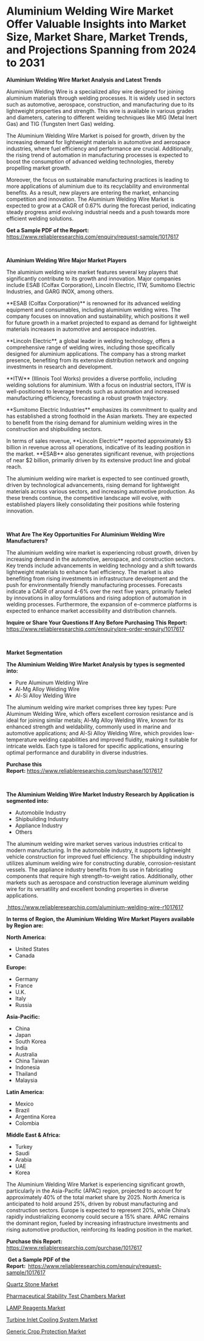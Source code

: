 <p><h1>Aluminium Welding Wire Market Offer Valuable Insights into Market Size, Market Share, Market Trends, and Projections Spanning from 2024 to 2031</h1></p><p><strong>Aluminium Welding Wire Market Analysis and Latest Trends</strong></p>
<p><p>Aluminium Welding Wire is a specialized alloy wire designed for joining aluminium materials through welding processes. It is widely used in sectors such as automotive, aerospace, construction, and manufacturing due to its lightweight properties and strength. This wire is available in various grades and diameters, catering to different welding techniques like MIG (Metal Inert Gas) and TIG (Tungsten Inert Gas) welding.</p><p>The Aluminium Welding Wire Market is poised for growth, driven by the increasing demand for lightweight materials in automotive and aerospace industries, where fuel efficiency and performance are crucial. Additionally, the rising trend of automation in manufacturing processes is expected to boost the consumption of advanced welding technologies, thereby propelling market growth.</p><p>Moreover, the focus on sustainable manufacturing practices is leading to more applications of aluminium due to its recyclability and environmental benefits. As a result, new players are entering the market, enhancing competition and innovation. The Aluminium Welding Wire Market is expected to grow at a CAGR of 0.67% during the forecast period, indicating steady progress amid evolving industrial needs and a push towards more efficient welding solutions.</p></p>
<p><strong>Get a Sample PDF of the Report:&nbsp;</strong> <a href="https://www.reliableresearchiq.com/enquiry/request-sample/1017617?utm_campaign=1144&utm_medium=2&utm_source=Github&utm_content=ia&utm_term=06112024&utm_id=aluminium-welding-wire">https://www.reliableresearchiq.com/enquiry/request-sample/1017617</a></p>
<p>&nbsp;</p>
<p><strong>Aluminium Welding Wire Major Market Players</strong></p>
<p><p>The aluminium welding wire market features several key players that significantly contribute to its growth and innovation. Major companies include ESAB (Colfax Corporation), Lincoln Electric, ITW, Sumitomo Electric Industries, and GARG INOX, among others.</p><p>**ESAB (Colfax Corporation)** is renowned for its advanced welding equipment and consumables, including aluminium welding wires. The company focuses on innovation and sustainability, which positions it well for future growth in a market projected to expand as demand for lightweight materials increases in automotive and aerospace industries.</p><p>**Lincoln Electric**, a global leader in welding technology, offers a comprehensive range of welding wires, including those specifically designed for aluminium applications. The company has a strong market presence, benefiting from its extensive distribution network and ongoing investments in research and development.</p><p>**ITW** (Illinois Tool Works) provides a diverse portfolio, including welding solutions for aluminium. With a focus on industrial sectors, ITW is well-positioned to leverage trends such as automation and increased manufacturing efficiency, forecasting a robust growth trajectory.</p><p>**Sumitomo Electric Industries** emphasizes its commitment to quality and has established a strong foothold in the Asian markets. They are expected to benefit from the rising demand for aluminium welding wires in the construction and shipbuilding sectors.</p><p>In terms of sales revenue, **Lincoln Electric** reported approximately $3 billion in revenue across all operations, indicative of its leading position in the market. **ESAB** also generates significant revenue, with projections of near $2 billion, primarily driven by its extensive product line and global reach.</p><p>The aluminium welding wire market is expected to see continued growth, driven by technological advancements, rising demand for lightweight materials across various sectors, and increasing automotive production. As these trends continue, the competitive landscape will evolve, with established players likely consolidating their positions while fostering innovation.</p></p>
<p>&nbsp;</p>
<p><strong>What Are The Key Opportunities For Aluminium Welding Wire Manufacturers?</strong></p>
<p><p>The aluminium welding wire market is experiencing robust growth, driven by increasing demand in the automotive, aerospace, and construction sectors. Key trends include advancements in welding technology and a shift towards lightweight materials to enhance fuel efficiency. The market is also benefiting from rising investments in infrastructure development and the push for environmentally friendly manufacturing processes. Forecasts indicate a CAGR of around 4-6% over the next five years, primarily fueled by innovations in alloy formulations and rising adoption of automation in welding processes. Furthermore, the expansion of e-commerce platforms is expected to enhance market accessibility and distribution channels.</p></p>
<p><strong>Inquire or Share Your Questions If Any Before Purchasing This Report:</strong> <a href="https://www.reliableresearchiq.com/enquiry/pre-order-enquiry/1017617?utm_campaign=1144&utm_medium=2&utm_source=Github&utm_content=ia&utm_term=06112024&utm_id=aluminium-welding-wire">https://www.reliableresearchiq.com/enquiry/pre-order-enquiry/1017617</a></p>
<p>&nbsp;</p>
<p><strong>Market Segmentation</strong></p>
<p><strong>The Aluminium Welding Wire Market Analysis by types is segmented into:</strong></p>
<p><ul><li>Pure Aluminum Welding Wire</li><li>Al-Mg Alloy Welding Wire</li><li>Al-Si Alloy Welding Wire</li></ul></p>
<p><p>The aluminum welding wire market comprises three key types: Pure Aluminum Welding Wire, which offers excellent corrosion resistance and is ideal for joining similar metals; Al-Mg Alloy Welding Wire, known for its enhanced strength and weldability, commonly used in marine and automotive applications; and Al-Si Alloy Welding Wire, which provides low-temperature welding capabilities and improved fluidity, making it suitable for intricate welds. Each type is tailored for specific applications, ensuring optimal performance and durability in diverse industries.</p></p>
<p><strong>Purchase this Report:&nbsp;</strong><a href="https://www.reliableresearchiq.com/purchase/1017617?utm_campaign=1144&utm_medium=2&utm_source=Github&utm_content=ia&utm_term=06112024&utm_id=aluminium-welding-wire">https://www.reliableresearchiq.com/purchase/1017617</a></p>
<p>&nbsp;</p>
<p><strong>The Aluminium Welding Wire Market Industry Research by Application is segmented into:</strong></p>
<p><ul><li>Automobile Industry</li><li>Shipbuilding Industry</li><li>Appliance Industry</li><li>Others</li></ul></p>
<p><p>The aluminum welding wire market serves various industries critical to modern manufacturing. In the automobile industry, it supports lightweight vehicle construction for improved fuel efficiency. The shipbuilding industry utilizes aluminum welding wire for constructing durable, corrosion-resistant vessels. The appliance industry benefits from its use in fabricating components that require high strength-to-weight ratios. Additionally, other markets such as aerospace and construction leverage aluminum welding wire for its versatility and excellent bonding properties in diverse applications.</p></p>
<p><a href="https://www.reliableresearchiq.com/aluminium-welding-wire-r1017617?utm_campaign=1144&utm_medium=2&utm_source=Github&utm_content=ia&utm_term=06112024&utm_id=aluminium-welding-wire">&nbsp;https://www.reliableresearchiq.com/aluminium-welding-wire-r1017617</a></p>
<p><strong>In terms of Region, the Aluminium Welding Wire Market Players available by Region are:</strong></p>
<p>
    <p> <strong> North America: </strong>
        <ul>
            <li>United States</li>
            <li>Canada</li>
        </ul>
        </p> 
    <p> <strong> Europe: </strong>
        <ul>
            <li>Germany</li>
            <li>France</li>
            <li>U.K.</li>
            <li>Italy</li>
            <li>Russia</li>
        </ul>
        </p> 
    <p> <strong> Asia-Pacific: </strong>
        <ul>
            <li>China</li>
            <li>Japan</li>
            <li>South Korea</li>
            <li>India</li>
            <li>Australia</li>
            <li>China Taiwan</li>
            <li>Indonesia</li>
            <li>Thailand</li>
            <li>Malaysia</li>
        </ul>
        </p> 
    <p> <strong> Latin America: </strong>
        <ul>
            <li>Mexico</li>
            <li>Brazil</li>
            <li>Argentina Korea</li>
            <li>Colombia</li>
        </ul>
        </p> 
    <p> <strong> Middle East & Africa: </strong>
        <ul>
            <li>Turkey</li>
            <li>Saudi</li>
            <li>Arabia</li>
            <li>UAE</li>
            <li>Korea</li>
        </ul>
    </p>
    </p>
<p><p>The Aluminium Welding Wire Market is experiencing significant growth, particularly in the Asia-Pacific (APAC) region, projected to account for approximately 40% of the total market share by 2025. North America is anticipated to hold around 25%, driven by robust manufacturing and construction sectors. Europe is expected to represent 20%, while China’s rapidly industrializing economy could secure a 15% share. APAC remains the dominant region, fueled by increasing infrastructure investments and rising automotive production, reinforcing its leading position in the market.</p></p>
<p><strong>Purchase this Report: </strong><a href="https://www.reliableresearchiq.com/purchase/1017617?utm_campaign=1144&utm_medium=2&utm_source=Github&utm_content=ia&utm_term=06112024&utm_id=aluminium-welding-wire">https://www.reliableresearchiq.com/purchase/1017617</a></p>
<p>&nbsp;<strong>Get a Sample PDF of the Report:&nbsp;&nbsp;</strong><a href="https://www.reliableresearchiq.com/enquiry/request-sample/1017617?utm_campaign=1144&utm_medium=2&utm_source=Github&utm_content=ia&utm_term=06112024&utm_id=aluminium-welding-wire">https://www.reliableresearchiq.com/enquiry/request-sample/1017617</a></p>
<p><strong></strong></p>
<p><p><a href="https://github.com/brindal51/Market-Research-Report-List-1/blob/main/quartz-stone-market.md?utm_campaign=1144&utm_medium=2&utm_source=Github&utm_content=ia&utm_term=06112024&utm_id=aluminium-welding-wire">Quartz Stone Market</a></p><p><a href="https://issuu.com/reportprime-2/docs/pharmaceutical-stability-test-chamb_0dd0bff678ca1c?utm_campaign=1144&utm_medium=2&utm_source=Github&utm_content=ia&utm_term=06112024&utm_id=aluminium-welding-wire">Pharmaceutical Stability Test Chambers Market</a></p><p><a href="https://issuu.com/reportprime-2/docs/lamp-reagents-market-size-2030.pptx_5e6aaa09db263d?utm_campaign=1144&utm_medium=2&utm_source=Github&utm_content=ia&utm_term=06112024&utm_id=aluminium-welding-wire">LAMP Reagents Market</a></p><p><a href="https://www.linkedin.com/pulse/insights-turbine-inlet-cooling-system-industry-market-financial-oppte?utm_campaign=1144&utm_medium=2&utm_source=Github&utm_content=ia&utm_term=06112024&utm_id=aluminium-welding-wire">Turbine Inlet Cooling System Market</a></p><p><a href="https://github.com/wendisyqf/Market-Research-Report-List-1/blob/main/generic-crop-protection-market.md?utm_campaign=1144&utm_medium=2&utm_source=Github&utm_content=ia&utm_term=06112024&utm_id=aluminium-welding-wire">Generic Crop Protection Market</a></p></p>